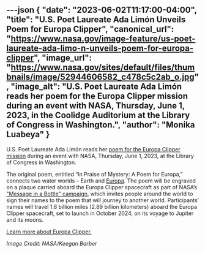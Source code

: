 ---json
{
  "date": "2023-06-02T11:17:00-04:00",
  "title": "U.S. Poet Laureate Ada Limón Unveils Poem for Europa Clipper",
  "canonical_url": "https://www.nasa.gov/image-feature/us-poet-laureate-ada-limo-n-unveils-poem-for-europa-clipper",
  "image_url": "https://www.nasa.gov/sites/default/files/thumbnails/image/52944606582_c478c5c2ab_o.jpg",
  "image_alt": "U.S. Poet Laureate Ada Limón reads her poem for the Europa Clipper mission during an event with NASA, Thursday, June 1, 2023, in the Coolidge Auditorium at the Library of Congress in Washington.",
  "author": "Monika Luabeya"
}
---

U.S. Poet Laureate Ada Limón reads her [poem for the Europa Clipper mission](https://www.youtube.com/watch?v=EgWbeDNPD6o) during an event with NASA, Thursday, June 1, 2023, at the Library of Congress in Washington.

The original poem, entitled “In Praise of Mystery: A Poem for Europa,” connects two water worlds – Earth and [Europa](https://solarsystem.nasa.gov/moons/jupiter-moons/europa/in-depth/). The poem will be engraved on a plaque carried aboard the Europa Clipper spacecraft as part of NASA’s ["Message in a Bottle" campaign](https://www.nasa.gov/press-release/nasa-invites-public-to-sign-poem-that-will-fly-aboard-europa-clipper), which invites people around the world to sign their names to the poem that will journey to another world. Participants’ names will travel 1.8 billion miles (2.89 billion kilometers) aboard the Europa Clipper spacecraft, set to launch in October 2024, on its voyage to Jupiter and its moons.

[Learn more about Europa Clipper.](https://europa.nasa.gov/)

_Image Credit: NASA/Keegan Barber_
